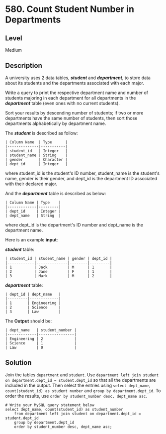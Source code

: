 # 580. Count Student Number in Departments
## Level
Medium

## Description
A university uses 2 data tables, ***student*** and ***department***, to store data about its students and the departments associated with each major.

Write a query to print the respective department name and number of students majoring in each department for all departments in the ***department*** table (even ones with no current students).

Sort your results by descending number of students; if two or more departments have the same number of students, then sort those departments alphabetically by department name.

The ***student*** is described as follow:
```
| Column Name  | Type      |
|--------------|-----------|
| student_id   | Integer   |
| student_name | String    |
| gender       | Character |
| dept_id      | Integer   |
```
where student_id is the student's ID number, student_name is the student's name, gender is their gender, and dept_id is the department ID associated with their declared major.

And the ***department*** table is described as below:
```
| Column Name | Type    |
|-------------|---------|
| dept_id     | Integer |
| dept_name   | String  |
```
where dept_id is the department's ID number and dept_name is the department name.

Here is an example **input**:

***student*** table:
```
| student_id | student_name | gender | dept_id |
|------------|--------------|--------|---------|
| 1          | Jack         | M      | 1       |
| 2          | Jane         | F      | 1       |
| 3          | Mark         | M      | 2       |
```
***department*** table:
```
| dept_id | dept_name   |
|---------|-------------|
| 1       | Engineering |
| 2       | Science     |
| 3       | Law         |
```
The **Output** should be:
```
| dept_name   | student_number |
|-------------|----------------|
| Engineering | 2              |
| Science     | 1              |
| Law         | 0              |
```

## Solution
Join the tables `department` and `student`. Use `department left join student on department.dept_id = student.dept_id` so that all the departments are included in the output. Then select the entries using `select dept_name, count(student_id) as student number` and `group by department.dept_id`. To order the results, use `order by student_number desc, dept_name asc`.
```
# Write your MySQL query statement below
select dept_name, count(student_id) as student_number
    from department left join student on department.dept_id = student.dept_id
    group by department.dept_id
    order by student_number desc, dept_name asc;
```
